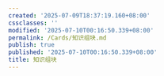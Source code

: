 ```yaml
---
created: '2025-07-09T18:37:19.160+08:00'
cssclasses: ''
modified: '2025-07-10T00:16:50.339+08:00'
permalink: /Cards/知识组块.md
publish: true
published: '2025-07-10T00:16:50.339+08:00'
title: 知识组块
---
```

